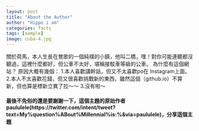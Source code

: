```yaml
---
layout: post
title: "About the Author"
author: "Hippo i am"
categories: facts
tags: [sample]
image: cuba-4.jpg
---
```


關於荷馬，本人生長在鶯歌的一個純樸的小鎮，他叫二橋，嘿！對你可能連聽都沒聽過，這裡什麼都好，但公車不太好，堪稱接駁車等級的公車。
為什麼有這個網站？
原因大概有幾個：
1.本人喜歡講幹話，但又不太喜歡po在 Instagram上面。
2.本人不太喜歡花錢，但又很喜歡挑戰新的東西，雖然這個（github.io）不算新，但也算是標新立異了拉～～
3.沒有啦～
<h4>最後不免俗的還是要謝謝一下，這個主題的原始作者paululele(https://twitter.com/intent/tweet?text=My%question%ABout%Millennial%is:%&via=paululele)，分享這個主題</h4>

